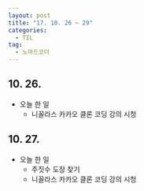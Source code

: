 ```yaml
---
layout: post
title: "17. 10. 26 ~ 29"
categories:
  - TIL
tag:
  - 노마드코더
---
```


## 10. 26.
  * 오늘 한 일
    * 니꼴라스 카카오 클론 코딩 강의 시청

## 10. 27.
  * 오늘 한 일
    * 주짓수 도장 찾기
    * 니꼴라스 카카오 클론 코딩 강의 시청
